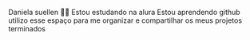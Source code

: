 Daniela suellen 💛🌻
Estou estudando na alura
Estou aprendendo github
utilizo esse espaço para me organizar e compartilhar os meus projetos terminados 
